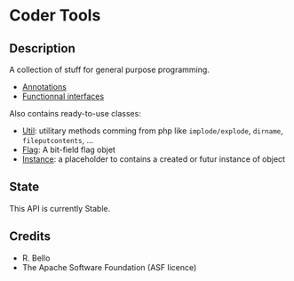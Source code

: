 # Coder Tools

## Description

A collection of stuff for general purpose programming.

- [Annotations](https://github.com/rbello/java-toolkit/tree/master/src/core/fr/evolya/javatoolkit/code/annotations)
- [Functionnal interfaces](https://github.com/rbello/java-toolkit/tree/master/src/core/fr/evolya/javatoolkit/code/funcint)

Also contains ready-to-use classes:

- [Util](https://github.com/rbello/java-toolkit/blob/master/src/core/fr/evolya/javatoolkit/code/Util.java): utilitary methods comming from php like `implode/explode`, `dirname`, `fileputcontents`, ...
- [Flag](https://github.com/rbello/java-toolkit/blob/master/src/core/fr/evolya/javatoolkit/code/Flag.java): A bit-field flag objet 
- [Instance](https://github.com/rbello/java-toolkit/blob/master/src/core/fr/evolya/javatoolkit/code/Instance.java):  a placeholder to contains a created or futur instance of object

## State

This API is currently Stable.

## Credits

- R. Bello
- The Apache Software Foundation (ASF licence)